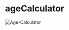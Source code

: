 # ageCalculator
![Age-Calculator](https://github.com/Mhmdmnsouri/ageCalculator/assets/97861491/1584eebe-4a1c-4153-a6e9-6d9fedddc084)
